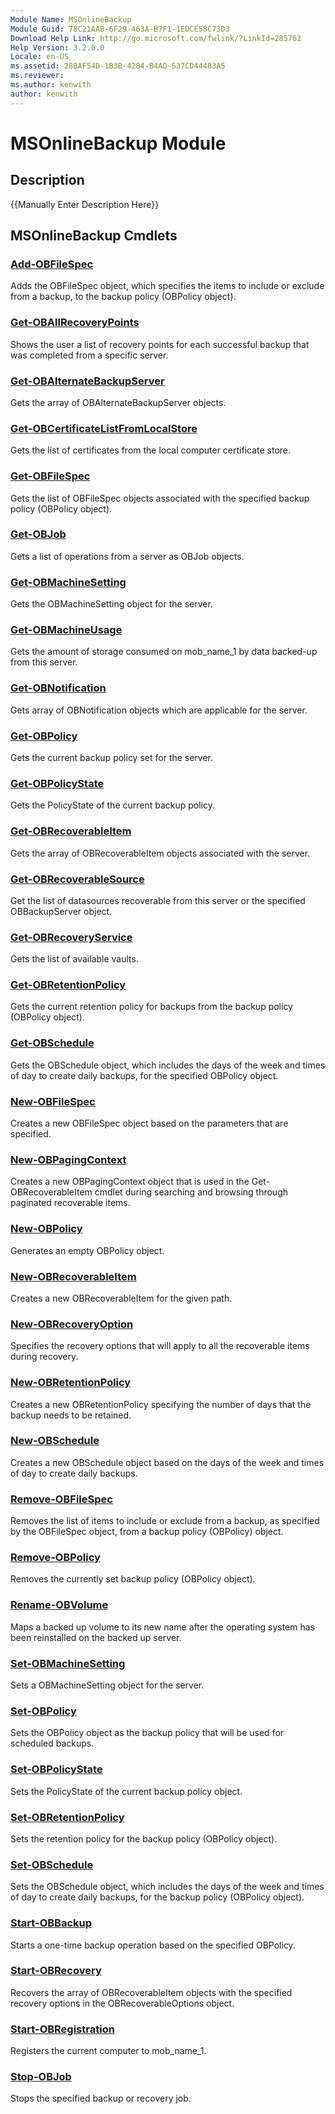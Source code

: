 ```yaml
---
Module Name: MSOnlineBackup
Module Guid: 78C21AAB-6F29-463A-B7F1-1EDCE58C73D3
Download Help Link: http://go.microsoft.com/fwlink/?LinkId=285762
Help Version: 3.2.0.0
Locale: en-US
ms.assetid: 28BAF54D-1B3B-4284-B4AD-537CD44483A5
ms.reviewer:
ms.author: kenwith
author: kenwith
---
```


# MSOnlineBackup Module
## Description
{{Manually Enter Description Here}}

## MSOnlineBackup Cmdlets
### [Add-OBFileSpec](./Add-OBFileSpec.md)
Adds the OBFileSpec object, which specifies the items to include or exclude from a backup, to the backup policy (OBPolicy object).

### [Get-OBAllRecoveryPoints](./Get-OBAllRecoveryPoints.md)
Shows the user a list of recovery points for each successful backup that was completed from a specific server.

### [Get-OBAlternateBackupServer](./Get-OBAlternateBackupServer.md)
Gets the array of OBAlternateBackupServer objects.

### [Get-OBCertificateListFromLocalStore](./Get-OBCertificateListFromLocalStore.md)
Gets the list of certificates from the local computer certificate store.

### [Get-OBFileSpec](./Get-OBFileSpec.md)
Gets the list of OBFileSpec objects associated with the specified backup policy (OBPolicy object).

### [Get-OBJob](./Get-OBJob.md)
Gets a list of operations from a server as OBJob objects.

### [Get-OBMachineSetting](./Get-OBMachineSetting.md)
Gets the OBMachineSetting object for the server.

### [Get-OBMachineUsage](./Get-OBMachineUsage.md)
Gets the amount of storage consumed on mob_name_1 by data backed-up from this server.

### [Get-OBNotification](./Get-OBNotification.md)
Gets array of OBNotification objects which are applicable for the server.

### [Get-OBPolicy](./Get-OBPolicy.md)
Gets the current backup policy set for the server.

### [Get-OBPolicyState](./Get-OBPolicyState.md)
Gets the PolicyState of the current backup policy.

### [Get-OBRecoverableItem](./Get-OBRecoverableItem.md)
Gets the array of OBRecoverableItem objects associated with the server.

### [Get-OBRecoverableSource](./Get-OBRecoverableSource.md)
Get the list of datasources recoverable from this server or the specified OBBackupServer object.

### [Get-OBRecoveryService](./Get-OBRecoveryService.md)
Gets the list of available vaults.

### [Get-OBRetentionPolicy](./Get-OBRetentionPolicy.md)
Gets the current retention policy for backups from the backup policy (OBPolicy object).

### [Get-OBSchedule](./Get-OBSchedule.md)
Gets the OBSchedule object, which includes the days of the week and times of day to create daily backups, for the specified OBPolicy object.

### [New-OBFileSpec](./New-OBFileSpec.md)
Creates a new OBFileSpec object based on the parameters that are specified.

### [New-OBPagingContext](./New-OBPagingContext.md)
Creates a new OBPagingContext object that is used in the Get-OBRecoverableItem cmdlet during searching and browsing through paginated recoverable items.

### [New-OBPolicy](./New-OBPolicy.md)
Generates an empty OBPolicy object.

### [New-OBRecoverableItem](./New-OBRecoverableItem.md)
Creates a new OBRecoverableItem for the given path.

### [New-OBRecoveryOption](./New-OBRecoveryOption.md)
Specifies the recovery options that will apply to all the recoverable items during recovery.

### [New-OBRetentionPolicy](./New-OBRetentionPolicy.md)
Creates a new OBRetentionPolicy specifying the number of days that the backup needs to be retained.

### [New-OBSchedule](./New-OBSchedule.md)
Creates a new OBSchedule object based on the days of the week and times of day to create daily backups.

### [Remove-OBFileSpec](./Remove-OBFileSpec.md)
Removes the list of items to include or exclude from a backup, as specified by the OBFileSpec object, from a backup policy (OBPolicy) object.

### [Remove-OBPolicy](./Remove-OBPolicy.md)
Removes the currently set backup policy (OBPolicy object).

### [Rename-OBVolume](./Rename-OBVolume.md)
Maps a backed up volume to its new name after the operating system has been reinstalled on the backed up server.

### [Set-OBMachineSetting](./Set-OBMachineSetting.md)
Sets a OBMachineSetting object for the server.

### [Set-OBPolicy](./Set-OBPolicy.md)
Sets the OBPolicy object as the backup policy that will be used for scheduled backups.

### [Set-OBPolicyState](./Set-OBPolicyState.md)
Sets the PolicyState of the current backup policy object.

### [Set-OBRetentionPolicy](./Set-OBRetentionPolicy.md)
Sets the retention policy for the backup policy (OBPolicy object).

### [Set-OBSchedule](./Set-OBSchedule.md)
Sets the OBSchedule object, which includes the days of the week and times of day to create daily backups, for the backup policy (OBPolicy object).

### [Start-OBBackup](./Start-OBBackup.md)
Starts a one-time backup operation based on the specified OBPolicy.

### [Start-OBRecovery](./Start-OBRecovery.md)
Recovers the array of OBRecoverableItem objects with the specified recovery options in the OBRecoverableOptions object.

### [Start-OBRegistration](./Start-OBRegistration.md)
Registers the current computer to mob_name_1.

### [Stop-OBJob](./Stop-OBJob.md)
Stops the specified backup or recovery job.

